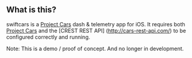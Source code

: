 ## What is this?

swiftcars is a [Project Cars](http://www.projectcarsgame.com/) dash & telemetry app for iOS. It requires both [Project Cars](http://www.projectcarsgame.com/) and the [CREST REST API] (http://cars-rest-api.com/) to be configured correctly and running. 

Note: This is a demo / proof of concept. And no longer in development.
